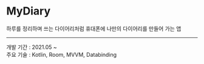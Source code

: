 # MyDiary   

하루를 정리하며 쓰는 다이어리처럼 휴대폰에 나만의 다이어리를 만들어 가는 앱

------------------------------------------

개발 기간 : 2021.05 ~  
주요 기술 : Kotlin, Room, MVVM, Databinding
